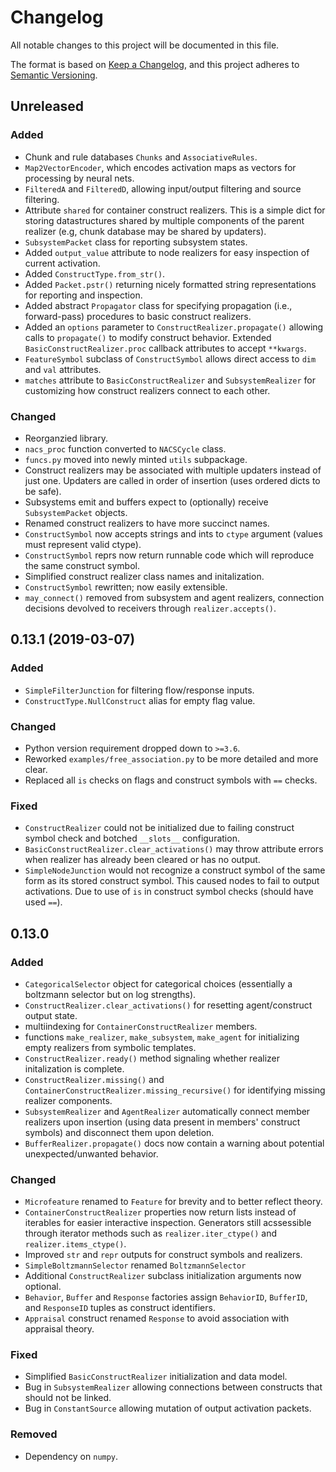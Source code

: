 # Changelog
All notable changes to this project will be documented in this file.

The format is based on [Keep a Changelog](https://keepachangelog.com/en/1.0.0/),
and this project adheres to [Semantic Versioning](https://semver.org/spec/v2.0.0.html).

## Unreleased

### Added

- Chunk and rule databases `Chunks` and `AssociativeRules`.
- `Map2VectorEncoder`, which encodes activation maps as vectors for processing by neural nets.
- `FilteredA` and `FilteredD`, allowing input/output filtering and source filtering.
- Attribute `shared` for container construct realizers. This is a simple dict for storing datastructures shared by multiple components of the parent realizer (e.g, chunk database may be shared by updaters).
- `SubsystemPacket` class for reporting subsystem states.
- Added `output_value` attribute to node realizers for easy inspection of current activation.
- Added `ConstructType.from_str()`.
- Added `Packet.pstr()` returning nicely formatted string representations for reporting and inspection.
- Added abstract `Propagator` class for specifying propagation (i.e., forward-pass) procedures to basic construct realizers.
- Added an `options` parameter to `ConstructRealizer.propagate()` allowing calls to `propagate()` to modify construct behavior. Extended `BasicConstructRealizer.proc` callback attributes to accept `**kwargs`. 
- `FeatureSymbol` subclass of `ConstructSymbol` allows direct access to `dim` 
and `val` attributes.
- `matches` attribute to `BasicConstructRealizer` and `SubsystemRealizer` for customizing how construct realizers connect to each other.

### Changed

- Reorganzied library.
- `nacs_proc` function converted to `NACSCycle` class.
- `funcs.py` moved into newly minted `utils` subpackage.
- Construct realizers may be associated with multiple updaters instead of just one. Updaters are called in order of insertion (uses ordered dicts to be safe).
- Subsystems emit and buffers expect to (optionally) receive `SubsystemPacket` objects.
- Renamed construct realizers to have more succinct names.
- `ConstructSymbol` now accepts strings and ints to `ctype` argument (values 
must represent valid ctype).
- `ConstructSymbol` reprs now return runnable code which will reproduce the same construct symbol. 
- Simplified construct realizer class names and initalization.
- `ConstructSymbol` rewritten; now easily extensible.
- `may_connect()` removed from subsystem and agent realizers, connection 
decisions devolved to receivers through `realizer.accepts()`.

## 0.13.1 (2019-03-07)

### Added

- `SimpleFilterJunction` for filtering flow/response inputs. 
- `ConstructType.NullConstruct` alias for empty flag value.

### Changed

- Python version requirement dropped down to `>=3.6`.
- Reworked `examples/free_association.py` to be more detailed and more clear.
- Replaced all `is` checks on flags and construct symbols with `==` checks.

### Fixed

- `ConstructRealizer` could not be initialized due to failing construct symbol check and botched `__slots__` configuration.
- `BasicConstructRealizer.clear_activations()` may throw attribute errors when realizer has already been cleared or has no output.
- `SimpleNodeJunction` would not recognize a construct symbol of the same form as its stored construct symbol. This caused nodes to fail to output activations. Due to use of `is` in construct symbol checks (should have used `==`).

## 0.13.0

### Added

- `CategoricalSelector` object for categorical choices (essentially a boltzmann selector but on log strengths).
- `ConstructRealizer.clear_activations()` for resetting agent/construct output state.
- multiindexing for `ContainerConstructRealizer` members.
- functions `make_realizer`, `make_subsystem`, `make_agent` for initializing empty realizers from symbolic templates.
- `ConstructRealizer.ready()` method signaling whether realizer initalization is complete.
- `ConstructRealizer.missing()` and `ContainerConstructRealizer.missing_recursive()` for identifying missing realizer components.
- `SubsystemRealizer` and `AgentRealizer` automatically connect member realizers 
upon insertion (using data present in members' construct symbols) and disconnect
them upon deletion. 
- `BufferRealizer.propagate()` docs now contain a warning about potential unexpected/unwanted behavior.

### Changed

- `Microfeature` renamed to `Feature` for brevity and to better reflect theory.
- `ContainerConstructRealizer` properties now return lists instead of iterables for easier interactive inspection. Generators still acssessible through iterator methods such as `realizer.iter_ctype()` and `realizer.items_ctype()`.
- Improved `str` and `repr` outputs for construct symbols and realizers.
- `SimpleBoltzmannSelector` renamed `BoltzmannSelector`
- Additional `ConstructRealizer` subclass initialization arguments now optional.
- `Behavior`, `Buffer` and `Response` factories assign `BehaviorID`, 
`BufferID`, and `ResponseID` tuples as construct identifiers.
- `Appraisal` construct renamed `Response` to avoid association with appraisal theory.

### Fixed

- Simplified `BasicConstructRealizer` initialization and data model.
- Bug in `SubsystemRealizer` allowing connections between constructs that should 
not be linked.
- Bug in `ConstantSource` allowing mutation of output activation packets. 

### Removed

- Dependency on `numpy`.
